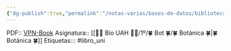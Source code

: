 ```yaml
---
{"dg-publish":true,"permalink":"/notas-varias/bases-de-datos/biblioteca-b/b-introduccion-a-la-botanica/","title":"Introducción a la botánica"}
---
```


PDF:: [VPN-Book](https://www.ingebook.com/ib/NPcd/IB_Escritorio_Visualizar?cod_primaria=1000193&libro=1250)
Asignatura:: [[👩‍🎓 Bio UAH 👩‍🎓/1º/🍀 Bot 🍀/🍀 Botánica 🍀\|🍀 Botánica 🍀]]
Etiquetas::: #libro_uni